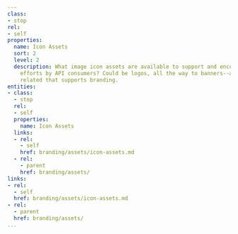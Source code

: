 ```yaml
---
class:
- stop
rel:
- self
properties:
  name: Icon Assets
  sort: 2
  level: 2
  description: What image icon assets are available to support and encourage branding
    efforts by API consumers? Could be logos, all the way to banners--anything image
    related that supports branding.
entities:
- class:
  - stop
  rel:
  - self
  properties:
    name: Icon Assets
  links:
  - rel:
    - self
    href: branding/assets/icon-assets.md
  - rel:
    - parent
    href: branding/assets/
links:
- rel:
  - self
  href: branding/assets/icon-assets.md
- rel:
  - parent
  href: branding/assets/
...
```


